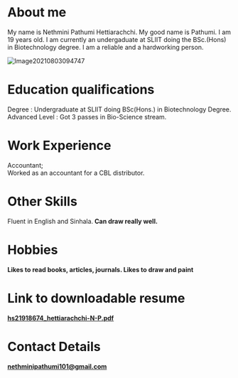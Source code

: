# About me
My name is Nethmini Pathumi Hettiarachchi. My good name is Pathumi. I am 19 years old. I am currently an undergaduate at SLIIT doing the BSc.(Hons) in Biotechnology degree. I am a reliable and a hardworking person.

![Image20210803094747](https://user-images.githubusercontent.com/91866737/135903475-a13c1922-0159-4223-983b-5825ad2b4a63.jpg)
  
# Education qualifications
 <p>Degree : Undergraduate at SLIIT doing BSc(Hons.) in Biotechnology Degree.<br>
  Advanced Level : Got 3 passes in Bio-Science stream.</p>
  
# Work Experience
<p>Accountant;<br>
  Worked as an accountant for a CBL distributor.</p>
  
# Other Skills
 <p>Fluent in English and Sinhala.<b>
  Can draw really well.</p>
 
  
# Hobbies
<p>Likes to read books, articles, journals.<b>
  Likes to draw and paint</p>
  
# Link to downloadable resume
[hs21918674_hettiarachchi-N-P.pdf](https://github.com/nethminip/nethminip.github.io/files/7280787/hs21918674_hettiarachchi-N-P.pdf)
  
# Contact Details
  <nethminipathumi101@gmail.com>
